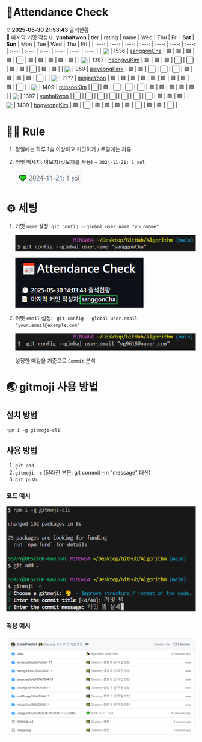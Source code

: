 <!-- Attendance Section -->
# 📅Attendance Check

⏲ **2025-05-30 21:53:43** 출석현황<br>📝 마지막 커밋 작성자: **yunhaKwon**
| tier | rating | name | Wed | Thu | Fri | **Sat** | **Sun** | Mon | Tue | Wed | Thu | Fri |
| :---: | :---: | :---: | :---: | :---: | :---: | :---: | :---: | :---: | :---: | :---: | :---: | :---: |
| <img src="https://static.solved.ac/tier_small/15.svg" width="20" style="vertical-align: middle;" /> | 1536  | [sanggonCha](https://solved.ac/profile/yg9618) | 🟩 | 🟩 | 🟩 | 🟩 | ⬜ | 🟩 | 🟩 | 🟩 | 🟩 | 🟩 |
| <img src="https://static.solved.ac/tier_small/14.svg" width="20" style="vertical-align: middle;" /> | 1387  | [heongyuKim](https://solved.ac/profile/khg6436) | 🟩 | 🟩 | 🟩 | ⬜ | ⬜ | 🟩 | 🟩 | ⬜ | 🟩 | 🟩 |
| <img src="https://static.solved.ac/tier_small/12.svg" width="20" style="vertical-align: middle;" /> | 959  | [jaeyeongPark](https://solved.ac/profile/pjy980526) | 🟩 | 🟩 | ⬜ | ⬜ | ⬜ | 🟩 | 🟩 | 🟩 | 🟩 | ⬜ |
| <img src="https://static.solved.ac/tier_small/0.svg" width="20" style="vertical-align: middle;" /> | ????  | [minjaeYoon]( ) | 🟩 | 🟩 | 🟩 | 🟩 | 🟩 | 🟩 | 🟩 | 🟩 | 🟩 | ⬜ |
| <img src="https://static.solved.ac/tier_small/15.svg" width="20" style="vertical-align: middle;" /> | 1409  | [minsooKim](https://solved.ac/profile/kei03016) | ⬜ | 🟩 | ⬜ | ⬜ | ⬜ | 🟩 | 🟩 | 🟩 | 🟩 | 🟩 |
| <img src="https://static.solved.ac/tier_small/14.svg" width="20" style="vertical-align: middle;" /> | 1397  | [yunhaKwon](https://solved.ac/profile/ellen4421) | ⬜ | ⬜ | ⬜ | ⬜ | ⬜ | ⬜ | ⬜ | 🟩 | 🟩 | 🟩 |
| <img src="https://static.solved.ac/tier_small/15.svg" width="20" style="vertical-align: middle;" /> | 1409  | [hogyeongKim](https://solved.ac/profile/rlaghtl2) | 🟩 | ⬜ | 🟩 | 🟩 | 🟩 | 🟩 | ⬜ | 🟩 | 🟩 | ⬜ |

<!-- Rules Section -->
# 🏳‍🌈 Rule
1. 평일에는 하루 1솔 이상하고 커밋하기 / 주말에는 자유
2. 커밋 메세지: 이모지(깃모지를 사용) +  `2024-11-21: 1 sol`

    ![alt text](images/image-2.png)


# ⚙ 세팅
1. 커밋 `name` 설정: `git config --global user.name "yourname"`

    ![alt text](images/image-3.png)

    ![alt text](images/image-5.png)

2. 커밋 `email` 설정: ` git config --global user.email "your.email@example.com"`

    ![alt text](images/image-4.png)

    설정한 메일을 기준으로 `Commit` 분석

# 🌏 gitmoji 사용 방법
## 설치 방법
`npm i -g gitmoji-cli`

## 사용 방법
1. `git add .`
2. `gitmoji -c` (달라진 부분: git commit -m "message" 대신)
3. `git push`

### 코드 예시
![alt text](images/image.png)

### 적용 예시
![alt text](images/image-1.png)
